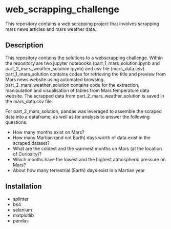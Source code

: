 # web_scrapping_challenge
This repository contains a web scrapping project that involves scrapping mars news articles and mars weather data.

## Description
This repository contains the solutions to a webscrapping challenge. Within the repository are two jupyter notebooks (part_1_mars_solution.ipynb and part_2_mars_weather_solution.ipynb) and csv file (mars_data.csv). part_1_mars_solution contains codes for retrieving the title and preview from Mars news website using automated browsing. part_2_mars_weather_solution contains code for the extraction, manipulation and visualisation of tables from Mars temperature data website. The scrapped data from part_2_mars_weather_solution is saved in  the mars_data.csv file. 

For part_2_mars_solution, pandas was leveraged to assemble the scraped data into a dataframe, as well as for analysis to answer the following questions:
- How many months exist on Mars?
- How many Martian (and not Earth) days worth of data exist in the scraped dataset?
- What are the coldest and the warmest months on Mars (at the location of Curiosity)?
- Which months have the lowest and the highest atmospheric pressure on Mars?
- About how many terrestrial (Earth) days exist in a Martian year


## Installation
- splinter
- bs4
- selenium
- matplotlib
- pandas
